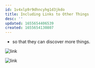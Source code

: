 ```yaml
---
id: 1v4xlp9r9dhncyhg1d3jkdo
title: Including Links to Other Things
desc: ''
updated: 1655654406539
created: 1655654130807
---
```

- so that they can discover more things.

![link](/assets/images/2022-06-19-23-00-02.png)

![link](/assets/images/2022-06-19-22-58-05.png)
